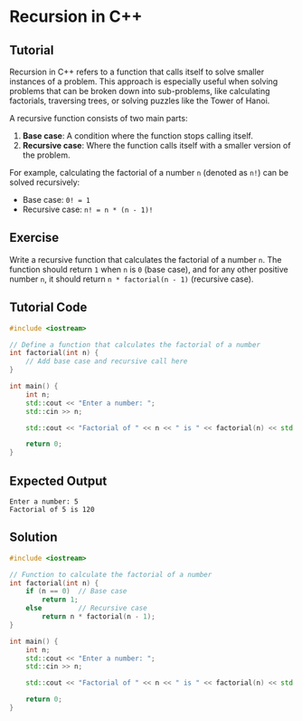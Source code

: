 
# Recursion in C++

## Tutorial
Recursion in C++ refers to a function that calls itself to solve smaller instances of a problem. This approach is especially useful when solving problems that can be broken down into sub-problems, like calculating factorials, traversing trees, or solving puzzles like the Tower of Hanoi.

A recursive function consists of two main parts:
1. **Base case**: A condition where the function stops calling itself.
2. **Recursive case**: Where the function calls itself with a smaller version of the problem.

For example, calculating the factorial of a number `n` (denoted as `n!`) can be solved recursively:
- Base case: `0! = 1`
- Recursive case: `n! = n * (n - 1)!`

## Exercise
Write a recursive function that calculates the factorial of a number `n`. The function should return `1` when `n` is `0` (base case), and for any other positive number `n`, it should return `n * factorial(n - 1)` (recursive case).

## Tutorial Code
```cpp
#include <iostream>

// Define a function that calculates the factorial of a number
int factorial(int n) {
    // Add base case and recursive call here
}

int main() {
    int n;
    std::cout << "Enter a number: ";
    std::cin >> n;

    std::cout << "Factorial of " << n << " is " << factorial(n) << std::endl;

    return 0;
}
```

## Expected Output
```
Enter a number: 5
Factorial of 5 is 120
```

## Solution
```cpp
#include <iostream>

// Function to calculate the factorial of a number
int factorial(int n) {
    if (n == 0)  // Base case
        return 1;
    else         // Recursive case
        return n * factorial(n - 1);
}

int main() {
    int n;
    std::cout << "Enter a number: ";
    std::cin >> n;

    std::cout << "Factorial of " << n << " is " << factorial(n) << std::endl;

    return 0;
}
```
